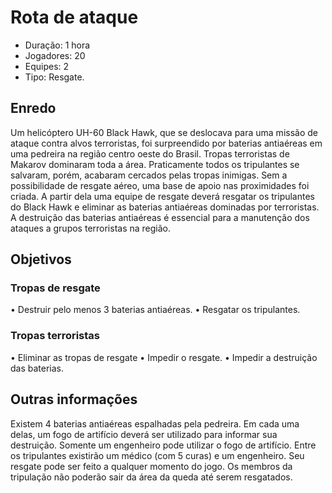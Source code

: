 # Rota de ataque

- Duração: 1 hora
- Jogadores: 20
- Equipes: 2
- Tipo: Resgate.

## Enredo
Um helicóptero UH-60 Black Hawk, que se deslocava para uma missão de ataque contra alvos terroristas, foi surpreendido por baterias antiaéreas em uma pedreira na região centro oeste do Brasil. Tropas terroristas de Makarov dominaram toda a área. Praticamente todos os tripulantes se salvaram, porém, acabaram cercados pelas tropas inimigas. 
Sem a possibilidade de resgate aéreo, uma base de apoio nas proximidades foi criada. A partir dela uma equipe de resgate deverá resgatar os tripulantes do Black Hawk e eliminar as baterias antiaéreas dominadas por terroristas.
A destruição das baterias antiaéreas é essencial para a manutenção dos ataques a grupos terroristas na região.

## Objetivos

### Tropas de resgate
•	Destruir pelo menos 3 baterias antiaéreas.
•	Resgatar os tripulantes.
### Tropas terroristas
•	Eliminar as tropas de resgate
•	Impedir o resgate.
•	Impedir a destruição das baterias.

## Outras informações

Existem 4 baterias antiaéreas espalhadas pela pedreira. Em cada uma delas, um fogo de artifício deverá ser utilizado para informar sua destruição. Somente um engenheiro pode utilizar o fogo de artifício.
Entre os tripulantes existirão um médico (com 5 curas) e um engenheiro. Seu resgate pode ser feito a qualquer momento do jogo.
Os membros da tripulação não poderão sair da área da queda até serem resgatados.